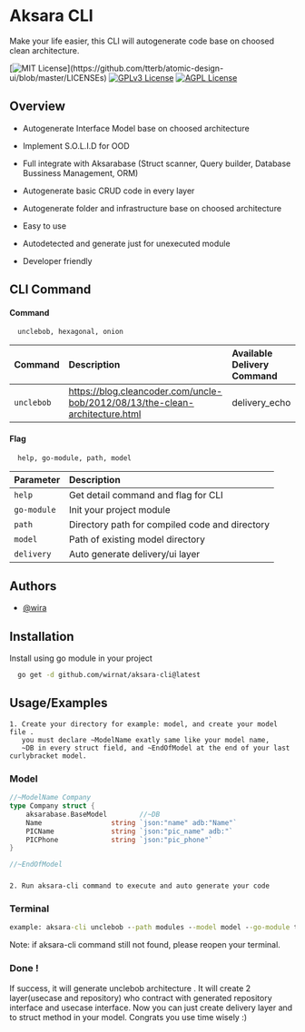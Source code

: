 
# Aksara CLI

Make your life easier, this CLI will autogenerate code base on choosed clean architecture.





[![MIT License](https://img.shields.io/apm/l/atomic-design-ui.svg?)](https://github.com/tterb/atomic-design-ui/blob/master/LICENSEs)
[![GPLv3 License](https://img.shields.io/badge/License-GPL%20v3-yellow.svg)](https://opensource.org/licenses/)
[![AGPL License](https://img.shields.io/badge/license-AGPL-blue.svg)](http://www.gnu.org/licenses/agpl-3.0)


## Overview

- Autogenerate Interface Model base on choosed architecture

- Implement S.O.L.I.D for OOD

- Full integrate with Aksarabase (Struct scanner, Query builder, Database Bussiness Management, ORM)

- Autogenerate basic CRUD code in every layer 

- Autogenerate folder and infrastructure base on choosed architecture

- Easy to use

- Autodetected and generate just for unexecuted module

- Developer friendly
## CLI Command

#### Command 

```http
  unclebob, hexagonal, onion
```

| Command | Description                                | Available Delivery Command
| :-------- | :--------------------------------------- | :------------------------ 
| `unclebob` | https://blog.cleancoder.com/uncle-bob/2012/08/13/the-clean-architecture.html| delivery_echo


#### Flag

```http
  help, go-module, path, model
```

| Parameter  | Description                |
| :-------- | :------------------------- |
| `help` | Get detail command and flag for CLI |
| `go-module` | Init your project module |
| `path` | Directory path for compiled code and directory |
| `model` |  Path of existing model directory |
| `delivery` |  Auto generate delivery/ui layer |



## Authors

- [@wira](https://gitlab.com/wirawirw)


## Installation

Install using go module in your project

```bash
  go get -d github.com/wirnat/aksara-cli@latest
```

## Usage/Examples
    1. Create your directory for example: model, and create your model file .
       you must declare ~ModelName exatly same like your model name,
       ~DB in every struct field, and ~EndOfModel at the end of your last curlybracket model.
    
### Model

```go
//~ModelName Company
type Company struct {
	aksarabase.BaseModel        //~DB
	Name                 string `json:"name" adb:"Name"`
	PICName              string `json:"pic_name" adb:"`
	PICPhone             string `json:"pic_phone"`
}

//~EndOfModel
```

###
    2. Run aksara-cli command to execute and auto generate your code
### Terminal

```cmd
example: aksara-cli unclebob --path modules --model model --go-module todo

```
 Note: if aksara-cli command still not found, please reopen your terminal.

###      Done !
If success, it will generate unclebob architecture .
It will create 2 layer(usecase and repository) who contract with generated repository interface and usecase interface.
Now you can just create delivery layer and to struct method in your model.
Congrats you use time wisely :)


